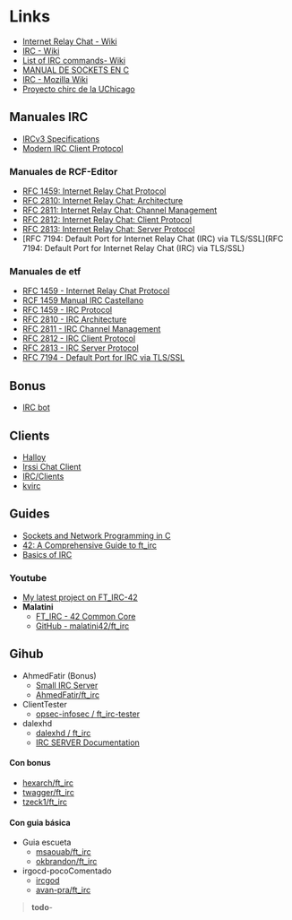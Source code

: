  # Links

- [Internet Relay Chat - Wiki](https://es.wikipedia.org/wiki/Internet_Relay_Chat)
- [IRC - Wiki](https://en.wikipedia.org/wiki/IRC)
- [List of IRC commands- Wiki](https://en.wikipedia.org/wiki/List_of_IRC_commands)
- [MANUAL DE SOCKETS EN C](https://ocw.unican.es/pluginfile.php/2343/course/section/2300/PIR-Practica4_ManualSocketsC.pdf)
- [IRC - Mozilla Wiki](https://wiki.mozilla.org/IRC)
- [Proyecto chirc de la UChicago](https://chi.cs.uchicago.edu/chirc/index.html)

## Manuales IRC

- [IRCv3 Specifications](https://ircv3.net/irc/)
- [Modern IRC Client Protocol](https://modern.ircdocs.horse/)

### Manuales de RCF-Editor

- [RFC 1459: Internet Relay Chat Protocol](https://www.rfc-editor.org/rfc/rfc1459)
- [RFC 2810: Internet Relay Chat: Architecture](https://www.rfc-editor.org/rfc/rfc2810)
- [RFC 2811: Internet Relay Chat: Channel Management](https://www.rfc-editor.org/rfc/rfc2811)
- [RFC 2812: Internet Relay Chat: Client Protocol](https://www.rfc-editor.org/rfc/rfc2812)
- [RFC 2813: Internet Relay Chat: Server Protocol](https://www.rfc-editor.org/rfc/rfc2813)
- [RFC 7194: Default Port for Internet Relay Chat (IRC) via TLS/SSL](RFC 7194: Default Port for Internet Relay Chat (IRC) via TLS/SSL)

### Manuales de etf

- [RFC 1459 - Internet Relay Chat Protocol](https://datatracker.ietf.org/doc/html/rfc1459)
- [RCF 1459 Manual IRC Castellano](https://www.rfc-es.org/rfc/rfc1459-es.txt)
- [RFC 1459 - IRC Protocol](https://datatracker.ietf.org/doc/html/rfc1459)
- [RFC 2810 - IRC Architecture](https://datatracker.ietf.org/doc/html/rfc2810)
- [RFC 2811 - IRC Channel Management](https://datatracker.ietf.org/doc/html/rfc2811)
- [RFC 2812 - IRC Client Protocol](https://datatracker.ietf.org/doc/html/rfc2812)
- [RFC 2813 - IRC Server Protocol](https://datatracker.ietf.org/doc/html/rfc2813)
- [RFC 7194 - Default Port for IRC via TLS/SSL](https://datatracker.ietf.org/doc/html/rfc7194)

## Bonus

- [IRC bot](https://en.wikipedia.org/wiki/IRC_bot)

## Clients
- [Halloy](https://wiki.mozilla.org/IRC/Clients)
- [Irssi Chat Client](https://irssi.org/)
- [IRC/Clients](https://wiki.mozilla.org/IRC/Clients)
- [kvirc](https://www.kvirc.net/)

## Guides

- [Sockets and Network Programming in C](https://www.codequoi.com/en/sockets-and-network-programming-in-c/)
- [42: A Comprehensive Guide to ft_irc](https://reactive.so/post/42-a-comprehensive-guide-to-ft_irc/)
- [Basics of IRC](https://libera.chat/guides/basics)

### Youtube 

- [My latest project on FT_IRC-42](https://www.linkedin.com/posts/mohamed-habib-allah-545ab8241_networking-ircserver-opensource-activity-7155587454236864512-c0Bq)
- **Malatini**
	- [FT_IRC - 42 Common Core](https://www.youtube.com/watch?v=Qkiu0clasuQ)
	- [GitHub - malatini42/ft_irc](https://github.com/malatini42/ft_irc)

## Gihub

- AhmedFatir (Bonus)
	- [Small IRC Server](https://medium.com/@afatir.ahmedfatir/small-irc-server-ft-irc-42-network-7cee848de6f9)
	- [AhmedFatir/ft_irc](https://github.com/AhmedFatir/ft_irc)
- ClientTester
	- [opsec-infosec / ft_irc-tester ](https://github.com/opsec-infosec/ft_irc-tester)
- dalexhd 
	- [dalexhd / ft_irc ](https://github.com/dalexhd/ft_irc)
	- [IRC SERVER Documentation](https://irc.dalexhd.dev/index.html)

#### Con bonus 

- [hexarch/ft_irc](https://github.com/hexarch/ft_irc)
- [twagger/ft_irc](https://github.com/twagger/ft_irc)
- [tzeck1/ft_irc](https://github.com/tzeck1/ft_irc)

#### Con guia básica

- Guia escueta 
	- [msaouab/ft_irc](https://github.com/msaouab/ft_irc)
	- [okbrandon/ft_irc](https://github.com/okbrandon/ft_irc)
- irgocd-pocoComentado
	- [ircgod](https://ircgod.com/)
	- [avan-pra/ft_irc](https://github.com/avan-pra/ft_irc)

> **todo**- 
